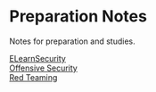# Preparation Notes

Notes for preparation and studies.


<a href="ELearnSecurity/PTSv4">ELearnSecurity</a><br>
<a href="Offensive Security/">Offensive Security</a>  
<a href="RedTeaming/">Red Teaming</a>
